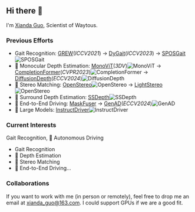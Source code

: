 ## Hi there 👋

I'm [Xianda Guo](https://scholar.google.com.hk/citations?hl=zh-CN&user=jPvOqgYAAAAJ&view_op=list_works&sortby=pubdate), Scientist of Waytous.

### Previous Efforts
- Gait Recognition: [GREW](https://github.com/XiandaGuo/GREW-Benchmark)(*ICCV2021*) -> [DyGait](https://openaccess.thecvf.com/content/ICCV2023/papers/Wang_DyGait_Exploiting_Dynamic_Representations_for_High-performance_Gait_Recognition_ICCV_2023_paper.pdf)(*ICCV2023*) -> [SPOSGait](https://github.com/XiandaGuo/SPOSGait)![SPOSGait](https://img.shields.io/github/stars/XiandaGuo/SPOSGait)
- 🚙 Monocular Depth Estimation: [MonoViT](https://arxiv.org/abs/2208.03543)(*3DV*)![MonoViT](https://img.shields.io/github/stars/zxcqlf/MonoViT) -> [CompletionFormer](https://github.com/youmi-zym/CompletionFormer)(*CVPR2023*)![CompletionFormer](https://img.shields.io/github/stars/youmi-zym/CompletionFormer) -> [DiffusionDepth](https://github.com/duanyiqun/DiffusionDepth)(*ECCV2024*)![DiffusionDepth](https://img.shields.io/github/stars/duanyiqun/DiffusionDepth)
- 🚙 Stereo Matching: [OpenStereo](https://github.com/XiandaGuo/OpenStereo)![OpenStereo](https://img.shields.io/github/stars/XiandaGuo/OpenStereo) -> [LightStereo](https://github.com/XiandaGuo/OpenStereo)![OpenStereo](https://img.shields.io/github/stars/XiandaGuo/OpenStereo)
- 🚙 Surround Depth Estimation: [SSDepth](https://github.com/XiandaGuo/SSDepth)![SSDepth](https://img.shields.io/github/stars/XiandaGuo/SSDepth)
- 🚙 End-to-End Driving: [MaskFuser](https://arxiv.org/abs/2405.07573) -> [GenAD](https://github.com/wzzheng/GenAD)(*ECCV2024*)![GenAD](https://img.shields.io/github/stars/wzzheng/GenAD)
- 🦙 Large Models: [InstructDriver](https://github.com/bonbon-rj/InstructDriver)![InstructDriver](https://img.shields.io/github/stars/bonbon-rj/InstructDriver)

### Current Interests
Gait Recognition, 🚙 Autonomous Driving 
- Gait Recognition
- 🚙 Depth Estimation
- 🚙 Stereo Matching
- 🚙 End-to-End Driving...

### Collaborations
If you want to work with me (in person or remotely), feel free to drop me an email at xianda_guo@163.com. I could support GPUs if we are a good fit.
